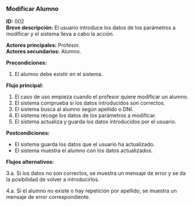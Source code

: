 ### Modificar Alumno

**ID:** 002  
**Breve descripción:** El usuario introduce los datos de los parámetros a modificar y el sistema lleva a cabo la acción.

**Actores principales:** Profesor.  
**Actores secundarios:** Alumno.

**Precondiciones:**
1. El alumno debe existir en el sistema.

**Flujo principal:**
1. El caso de uso empieza cuando el profesor quiere modificar un alumno.
2. El sistema comprueba si los datos introducidos son correctos.
3. El sistema busca al alumno según apellido o DNI.
4. El sistema recoge los datos de los parámetros a modificar.
5. El sistema actualiza y guarda los datos introducidos por el usuario.

**Postcondiciones:**
* El sistema guarda los datos que el usuario ha actualizado.
* El sistema muestra el alumno con los datos actualizados.

**Flujos alternativos:**

3.a. Si los datos no son correctos, se muestra un mensaje de error y se da la posibilidad de volver a introducirlos.

4.a. Si el alumno no existe o hay repetición por apellido, se muestra un mensaje de error correspondiente.
